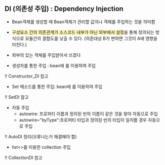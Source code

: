 ## DI (의존성 주입) : Dependency Injection
- Bean객체를 생성할 때 Bean객체가 관리할 값이나 객체를 주입하는 것을 의미함
- <span style="background-color:#fff5b1">구성요소 간의 의존관계가 소스코드 내부가 아닌 외부에서 설정</span>을 통해 정의되는 방식으로 모듈간의 결합도를 낮출 수 있다.
(의존대상 B가 변하면 그것이 A에 영향을 미친다.)
- 외부의 있는 객체를 주입받아서 쓰겠다

- 생성자를 통한 주입 : bean에 <constructor-arg>를 이용하여 주입

!! Constructor_DI 참고

- Set 메소드를 통한 주입: bean에 <property>를 이용하여 주입

!! SetDI 참고

- 자동 주입
	- autowire: 프로퍼티 이름과 정의된 빈의 이름이 같은 것을 찾아 자동으로 주입
	- autowire="byType":프로퍼티 타입과 정의된 빈의 타입이 일치활 경우 자동으로 주입

!! AutoDI 정리(오류나는거 해결해야 함)

- list<>를 이용한 collection 주입

!! CollectionDI 참고